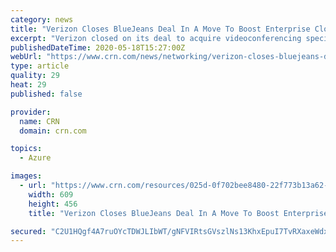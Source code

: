 ```yaml
---
category: news
title: "Verizon Closes BlueJeans Deal In A Move To Boost Enterprise Cloud Video Chops"
excerpt: "Verizon closed on its deal to acquire videoconferencing specialist BlueJeans Network for its cloud video and event technology that will give the carrier giant a stronger video meeting solution for enterprise customers to better compete against the likes of Zoom Video Communications and Microsoft Teams."
publishedDateTime: 2020-05-18T15:27:00Z
webUrl: "https://www.crn.com/news/networking/verizon-closes-bluejeans-deal-in-a-move-to-boost-enterprise-cloud-video-chops"
type: article
quality: 29
heat: 29
published: false

provider:
  name: CRN
  domain: crn.com

topics:
  - Azure

images:
  - url: "https://www.crn.com/resources/025d-0f702bee8480-22f773b13a62-1000/verizon-bluejeans_2.jpg"
    width: 609
    height: 456
    title: "Verizon Closes BlueJeans Deal In A Move To Boost Enterprise Cloud Video Chops"

secured: "C2U1HQgf4A7ruOYcTDWJLIbWT/gNFVIRtsGVszlNs13KhxEpuI7TvRXaxeWdxyZiNwCc8S7aySnX8hntWoe3lucThBwgSQftgJVjykVvRA+afAPJMGG5w3VCF1Ug75UON0hhjAucGdur/PAYuf5bDdRhlJ07EJBt+F6ENR1cSCHqcfTu3YKssAMdORoY01ycTmXcyuoxoTGe9iu6QiVYr51Rb/IrZI1heRKxnDIzm4AHFOTETqR66QNOoczYH/nbDNMKg0BlKPsuk1degBPcC89Nd/gQ9paerkEJ+yeMrAW2ZCo4HnSPcRCBOYOdp7LqsJ9DMK96Ol62VEKMvdW95ZEuYmjmnGkH1unH6Z46kzA8ergvuWIsz+wqCD8Fx4zaIbL8lUDeIBhuud6JqX2z+ytlK7yURuqprmcFUIHV5Sfc6+MXyRtdpirydyozkxavKnpAbRcTYrh6wgXK5lVLNPEUqC9bOi/8LDFaiWVHPQg=;3n0okzujxjT94d2X5lSWKw=="
---
```



